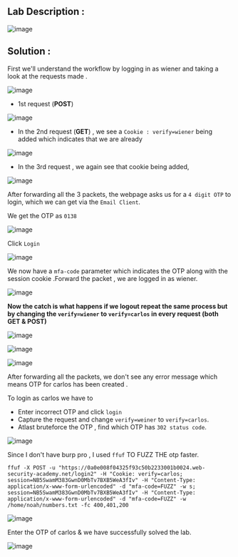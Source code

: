 ## Lab Description :

![image](https://user-images.githubusercontent.com/67383098/226839820-78ba86ee-d4c7-4ba2-822b-c1da923302bc.png)

## Solution :

First we'll understand the workflow by logging in as wiener and taking a look at the requests made .


![image](https://user-images.githubusercontent.com/67383098/226844353-d15f82fb-1b9a-440b-b4aa-9b1c59a98691.png)

- 1st request (**POST**)
 
 ![image](https://user-images.githubusercontent.com/67383098/226983000-fd93f052-15ac-4711-a661-83f33784bff5.png)
 
- In the 2nd request (**GET**) , we see a `Cookie : verify=wiener` being added which indicates that we are already

![image](https://user-images.githubusercontent.com/67383098/226983275-854c01ff-9929-48c6-bd79-36bf8cedddb5.png)

- In the 3rd request , we again see that cookie being added,

![image](https://user-images.githubusercontent.com/67383098/226983807-be5c2bf3-4cdb-42bc-a534-04272c1565f7.png)

After forwarding all the 3 packets, the webpage asks us for a `4 digit OTP` to login, which we can get via the `Email Client`.

We get the OTP as `0138`

![image](https://user-images.githubusercontent.com/67383098/226984439-e6420e86-44d8-487e-9ee6-9f1b9f68502d.png)

Click `Login` 

![image](https://user-images.githubusercontent.com/67383098/226985212-9259cb5c-5541-4c6a-86c4-df0c068dfe22.png)


We now have a `mfa-code` parameter which indicates the OTP along with the session cookie .Forward the packet , we are logged in as wiener.

![image](https://user-images.githubusercontent.com/67383098/226985502-e2ac90b1-9555-4cb5-aa9f-96aee8812af5.png)


**Now the catch is what happens if we logout repeat the same process but by changing the `verify=wiener` to `verify=carlos` in every request (both GET & POST)**


![image](https://user-images.githubusercontent.com/67383098/226985998-8bd21b44-77f9-4acb-8445-8a7d8df6272b.png)

![image](https://user-images.githubusercontent.com/67383098/226986131-4acbaec0-cc3c-47e6-9b01-96eeed652ada.png)

![image](https://user-images.githubusercontent.com/67383098/226986250-e3fbf938-4d60-4548-9b13-6cc4e75e76b0.png)

After forwarding all the packets, we don't see any error message which means OTP for carlos has been created .

To login as carlos we have to 

- Enter incorrect  OTP and click `login`
- Capture the request and change `verify=weiner` to `verify=carlos`.
- Atlast bruteforce the OTP , find which OTP has `302 status code`.

![image](https://user-images.githubusercontent.com/67383098/226987054-39231246-fb3d-4789-9a6a-ba6d4cb0736f.png)


Since I don't have burp pro , I used `ffuf` TO FUZZ THE otp faster.


```
ffuf -X POST -u "https://0a0e008f04325f93c50b2233001b0024.web-security-academy.net/login2" -H "Cookie: verify=carlos; session=NB5SwamM383GwnD0MbTv7BXB5WeA3fIv" -H "Content-Type: application/x-www-form-urlencoded" -d "mfa-code=FUZZ" -w s; session=NB5SwamM383GwnD0MbTv7BXB5WeA3fIv" -H "Content-Type: application/x-www-form-urlencoded" -d "mfa-code=FUZZ" -w /home/noah/numbers.txt -fc 400,401,200
```
![image](https://user-images.githubusercontent.com/67383098/226980304-877fd06a-6af2-4107-bdd5-40ad4d25bd05.png)

Enter the OTP of carlos & we have successfully solved the lab.

![image](https://user-images.githubusercontent.com/67383098/226980655-4eb0e0d2-af3c-4769-884b-8d48ad22c47b.png)


